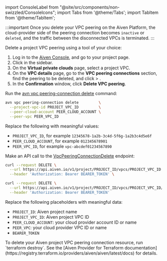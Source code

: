 import ConsoleLabel from "@site/src/components/non-swizzled/ConsoleIcons";
import Tabs from '@theme/Tabs';
import TabItem from '@theme/TabItem';

:::important
Once you delete your VPC peering on the Aiven Platform, the cloud-provider side of the
peering connection becomes `inactive` or `deleted`, and the traffic between the disconnected
VPCs is terminated.
:::

Delete a project VPC peering using a tool of your choice:

<Tabs groupId="group1">
<TabItem value="console" label="Aiven Console" default>

1. Log in to the [Aiven Console](https://console.aiven.io/), and go to your project page.
1. Click <ConsoleLabel name="vpcs"/> in the sidebar.
1. On the **Virtual private clouds** page, select a project VPC.
1. On the **VPC details** page, go to the **VPC peering connections** section,
   find the peering to be deleted, and click <ConsoleLabel name="actions"/> >
   <ConsoleLabel name="delete"/>.
1. In the **Confirmation** window, click **Delete VPC peering**.

</TabItem>
<TabItem value="cli" label="Aiven CLI">

Run the
[avn vpc peering-connection delete](/docs/tools/cli/vpc#avn-vpc-peering-connection-delete)
command:

```bash
avn vpc peering-connection delete         \
  --project-vpc-id PROJECT_VPC_ID         \
  --peer-cloud-account PEER_CLOUD_ACCOUNT \
  --peer-vpc PEER_VPC_ID
```

Replace the following with meaningful values:

- `PROJECT_VPC_ID`, for example `12345678-1a2b-3c4d-5f6g-1a2b3c4d5e6f`
- `PEER_CLOUD_ACCOUNT`, for example `012345678901`
- `PEER_VPC_ID`, for example `vpc-abcdef01234567890`

</TabItem>
<TabItem value="api" label="Aiven API">

Make an API call to the
[VpcPeeringConnectionDelete](https://api.aiven.io/doc/#tag/Project/operation/VpcPeeringConnectionDelete)
endpoint:

```bash
curl --request DELETE \
  --url https://api.aiven.io/v1/project/PROJECT_ID/vpcs/PROJECT_VPC_ID \
  --header 'Authorization: Bearer BEARER_TOKEN' \
```

```bash
curl --request DELETE \
  --url https://api.aiven.io/v1/project/PROJECT_ID/vpcs/PROJECT_VPC_ID/peering-connections/peer-accounts/PEER_CLOUD_ACCOUNT/peer-vpcs/PEER_VPC \
  --header 'Authorization: Bearer BEARER_TOKEN'
```

Replace the following placeholders with meaningful data:

- `PROJECT_ID`: Aiven project name
- `PROJECT_VPC_ID`: Aiven project VPC ID
- `PEER_CLOUD_ACCOUNT`: your cloud provider account ID or name
- `PEER_VPC`: your cloud provider VPC ID or name
- `BEARER_TOKEN`

</TabItem>
<TabItem value="tf" label="Aiven Provider for Terraform">
To delete your Aiven project VPC peering connection resource, run `terraform destroy`.
See the
[Aiven Provider for Terraform documentation](https://registry.terraform.io/providers/aiven/aiven/latest/docs)
for details.
</TabItem>
</Tabs>
